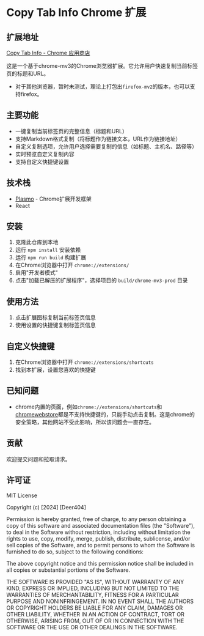 # Copy Tab Info Chrome 扩展

## 扩展地址
[Copy Tab Info - Chrome 应用商店](https://chromewebstore.google.com/detail/copy-tab-info/dhdahkkjopabepglkofakameobkjngdn?authuser=0&hl=zh-CN)

这是一个基于chrome-mv3的Chrome浏览器扩展。它允许用户快速复制当前标签页的标题和URL。

- 对于其他浏览器，暂时未测试，理论上打包出`firefox-mv2`的版本，也可以支持firefox。

## 主要功能

- 一键复制当前标签页的完整信息（标题和URL）
- 支持Markdown格式复制（将标题作为链接文本，URL作为链接地址）
- 自定义复制选项，允许用户选择需要复制的信息（如标题、主机名、路径等）
- 实时预览自定义复制内容
- 支持自定义快捷键设置

## 技术栈

- [Plasmo](https://docs.plasmo.com/) - Chrome扩展开发框架
- React

## 安装

1. 克隆此仓库到本地
2. 运行 `npm install` 安装依赖
3. 运行 `npm run build` 构建扩展
4. 在Chrome浏览器中打开 `chrome://extensions/`
5. 启用"开发者模式"
6. 点击"加载已解压的扩展程序"，选择项目的 `build/chrome-mv3-prod` 目录

## 使用方法

1. 点击扩展图标复制当前标签页信息
2. 使用设置的快捷键复制标签页信息

## 自定义快捷键

1. 在Chrome浏览器中打开 `chrome://extensions/shortcuts`
2. 找到本扩展，设置您喜欢的快捷键


## 已知问题

- chrome内置的页面，例如`chrome://extensions/shortcuts`和[chromewebstore](chromewebstore.google.com)都是不支持快捷键的，只能手动点击复制。这是chrome的安全策略，其他网站不受此影响，所以该问题会一直存在。

## 贡献

欢迎提交问题和拉取请求。

## 许可证

MIT License

Copyright (c) [2024] [Deer404]

Permission is hereby granted, free of charge, to any person obtaining a copy
of this software and associated documentation files (the "Software"), to deal
in the Software without restriction, including without limitation the rights
to use, copy, modify, merge, publish, distribute, sublicense, and/or sell
copies of the Software, and to permit persons to whom the Software is
furnished to do so, subject to the following conditions:

The above copyright notice and this permission notice shall be included in all
copies or substantial portions of the Software.

THE SOFTWARE IS PROVIDED "AS IS", WITHOUT WARRANTY OF ANY KIND, EXPRESS OR
IMPLIED, INCLUDING BUT NOT LIMITED TO THE WARRANTIES OF MERCHANTABILITY,
FITNESS FOR A PARTICULAR PURPOSE AND NONINFRINGEMENT. IN NO EVENT SHALL THE
AUTHORS OR COPYRIGHT HOLDERS BE LIABLE FOR ANY CLAIM, DAMAGES OR OTHER
LIABILITY, WHETHER IN AN ACTION OF CONTRACT, TORT OR OTHERWISE, ARISING FROM,
OUT OF OR IN CONNECTION WITH THE SOFTWARE OR THE USE OR OTHER DEALINGS IN THE
SOFTWARE.